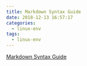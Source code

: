 ```yaml
---
title: Markdown Syntax Guide
date: 2018-12-13 16:57:17
categories:
  - linux-env
tags:
  - linux-env
---
```


[Markdown Syntax Guide](https://sourceforge.net/p/notepad-plus/discussion/markdown_syntax)
